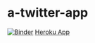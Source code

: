 # a-twitter-app
[![Binder](https://mybinder.org/badge_logo.svg)](https://mybinder.org/v2/gh/BCCghspace/tweets-on-femalerights/HEAD?labpath=a%20twitter%20app%20-%20v1.ipynb)
[Heroku App](https://tweets-on-femalerights.herokuapp.com/)
